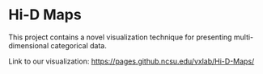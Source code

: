 # Hi-D Maps

This project contains a novel visualization technique for presenting multi-dimensional categorical data.

Link to our visualization: https://pages.github.ncsu.edu/vxlab/Hi-D-Maps/
